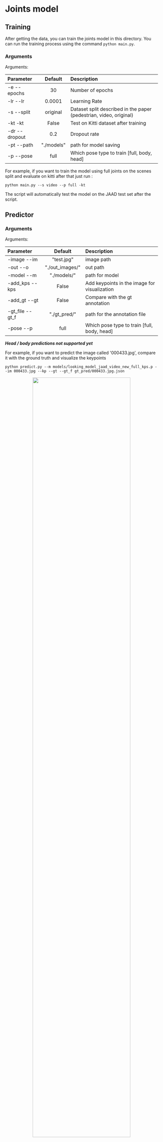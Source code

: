 # Joints model

## Training 

After getting the data, you can train the joints model in this directory.
You can run the training process using the command ```python main.py```.

### Arguments

Arguments: 

| Parameter                 | Default       | Description   |	
| :------------------------ |:-------------:| :-------------|
| -e --epochs     | 30 | Number of epochs |
| -lr --lr     | 0.0001 | Learning Rate |
| -s --split  | original | Dataset split described in the paper (pedestrian, video, original) |
| -kt -kt | False | Test on Kitti dataset after training |
| -dr --dropout     | 0.2 | Dropout rate |
| -pt --path   | "./models" | path for model saving |
| -p --pose          | full | Which pose type to train [full, body, head] |

For example, if you want to train the model using full joints on the scenes split and evaluate on kitti after that just run :

```
python main.py --s video --p full -kt
```

The script will automatically test the model on the JAAD test set after the script.


## Predictor

### Arguments 

Arguments: 

| Parameter                 | Default       | Description   |	
| :------------------------ |:-------------:| :-------------|
| -image --im | "test.jpg" | image path |
| -out --o | "./out_images/" | out path |
| -model --m   | "./models/" | path for model |
| -add_kps --kps   | False | Add keypoints in the image for visualization |
| -add_gt --gt   | False | Compare with the gt annotation |
| -gt_file --gt_f   | "./gt_pred/" | path for the annotation file |
| -pose --p          | full | Which pose type to train [full, body, head] |

***Head / body  predictions not supported yet***

For example, if you want to predict the image called '000433.jpg', compare it with the ground truth and visualize the keypoints
```
python predict.py --m models/looking_model_jaad_video_new_full_kps.p --im 000433.jpg --kp --gt --gt_f gt_pred/000433.jpg.json
```
<p align="center">
  <img align="center" src="out_images/000433.prediction.png" width=80% height=80%>
</p>

